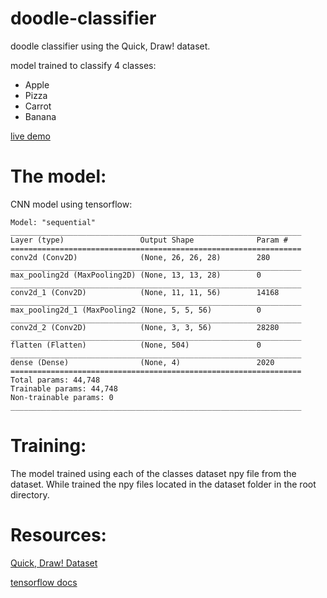 # doodle-classifier

doodle classifier using the Quick, Draw! dataset.

model trained to classify 4 classes:

- Apple
- Pizza
- Carrot
- Banana

[live demo](https://doodle-classifier-jonatane.herokuapp.com/)

# The model:

CNN model using tensorflow:

```
Model: "sequential"
_________________________________________________________________
Layer (type)                 Output Shape              Param #
=================================================================
conv2d (Conv2D)              (None, 26, 26, 28)        280
_________________________________________________________________
max_pooling2d (MaxPooling2D) (None, 13, 13, 28)        0
_________________________________________________________________
conv2d_1 (Conv2D)            (None, 11, 11, 56)        14168
_________________________________________________________________
max_pooling2d_1 (MaxPooling2 (None, 5, 5, 56)          0
_________________________________________________________________
conv2d_2 (Conv2D)            (None, 3, 3, 56)          28280
_________________________________________________________________
flatten (Flatten)            (None, 504)               0
_________________________________________________________________
dense (Dense)                (None, 4)                 2020
=================================================================
Total params: 44,748
Trainable params: 44,748
Non-trainable params: 0
_________________________________________________________________
```

# Training:

The model trained using each of the classes dataset npy file from the dataset.
While trained the npy files located in the dataset folder in the root directory.

# Resources:

[Quick, Draw! Dataset](https://github.com/googlecreativelab/quickdraw-dataset)

[tensorflow docs](https://www.tensorflow.org/)
